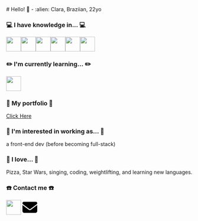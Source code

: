 <link rel="stylesheet" href="https://cdn.jsdelivr.net/gh/devicons/devicon@v2.15.1/devicon.min.css">
<script src="https://kit.fontawesome.com/c87f40724e.js" crossorigin="anonymous"></script>          
# Hello! 👋
- :alien: Clara, Braziian, 22yo

### :computer: I have knowledge in... :computer:
<div style="display: flex">
<img src="https://cdn.jsdelivr.net/gh/devicons/devicon/icons/html5/html5-original-wordmark.svg" style="width:40px; height:40px;" />
<img src="https://cdn.jsdelivr.net/gh/devicons/devicon/icons/css3/css3-original.svg" style="width:40px; height:40px;"/>
<img src="https://cdn.jsdelivr.net/gh/devicons/devicon/icons/bootstrap/bootstrap-original.svg" style="width:40px; height:40px;"/>
<img src="https://cdn.jsdelivr.net/gh/devicons/devicon/icons/javascript/javascript-original.svg" style="width:40px; height:40px;"/>
<img src="https://cdn.jsdelivr.net/gh/devicons/devicon/icons/jquery/jquery-original.svg" style="width:40px; height:40px;"/>
<img src="https://cdn.jsdelivr.net/gh/devicons/devicon/icons/figma/figma-original.svg" style="width:40px; height:40px;"/>
</div>

### :pencil2: I'm currently learning... :pencil2:
<img src="https://cdn.jsdelivr.net/gh/devicons/devicon/icons/react/react-original.svg" style="width:40px; height:40px;"/>

### :notebook_with_decorative_cover: My portfolio :notebook_with_decorative_cover:
<a href="https://github.com/stars/mclaramarinho/lists/portfolio">Click Here</a>

### :construction_worker: I'm interested in working as... :construction_worker:
a front-end dev (before becoming full-stack)

### :blue_heart: I love... :blue_heart:
Pizza, Star Wars, singing, coding, weightlifting, and learning new languages.

### :phone: Contact me :phone:
<a href="https://www.linkedin.com/in/mclaramarinho/"><img src="https://cdn.jsdelivr.net/gh/devicons/devicon/icons/linkedin/linkedin-original.svg" style="width:40px; height:40px;"/></a>
<a href="mailto:marinho.claramb@gmail.com"> <svg xmlns="http://www.w3.org/2000/svg" height="40px" viewBox="0 0 512 512"><path d="M48 64C21.5 64 0 85.5 0 112c0 15.1 7.1 29.3 19.2 38.4L236.8 313.6c11.4 8.5 27 8.5 38.4 0L492.8 150.4c12.1-9.1 19.2-23.3 19.2-38.4c0-26.5-21.5-48-48-48H48zM0 176V384c0 35.3 28.7 64 64 64H448c35.3 0 64-28.7 64-64V176L294.4 339.2c-22.8 17.1-54 17.1-76.8 0L0 176z"/></svg> </a>

